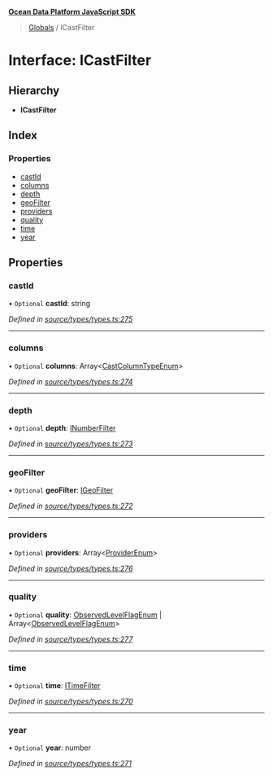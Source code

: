 **[Ocean Data Platform JavaScript SDK](../README.md)**

> [Globals](../README.md) / ICastFilter

# Interface: ICastFilter

## Hierarchy

* **ICastFilter**

## Index

### Properties

* [castId](icastfilter.md#castid)
* [columns](icastfilter.md#columns)
* [depth](icastfilter.md#depth)
* [geoFilter](icastfilter.md#geofilter)
* [providers](icastfilter.md#providers)
* [quality](icastfilter.md#quality)
* [time](icastfilter.md#time)
* [year](icastfilter.md#year)

## Properties

### castId

• `Optional` **castId**: string

*Defined in [source/types/types.ts:275](https://github.com/C4IROcean/odp-sdk-js/blob/0e2fd46/source/types/types.ts#L275)*

___

### columns

• `Optional` **columns**: Array\<[CastColumnTypeEnum](../enums/castcolumntypeenum.md)>

*Defined in [source/types/types.ts:274](https://github.com/C4IROcean/odp-sdk-js/blob/0e2fd46/source/types/types.ts#L274)*

___

### depth

• `Optional` **depth**: [INumberFilter](inumberfilter.md)

*Defined in [source/types/types.ts:273](https://github.com/C4IROcean/odp-sdk-js/blob/0e2fd46/source/types/types.ts#L273)*

___

### geoFilter

• `Optional` **geoFilter**: [IGeoFilter](igeofilter.md)

*Defined in [source/types/types.ts:272](https://github.com/C4IROcean/odp-sdk-js/blob/0e2fd46/source/types/types.ts#L272)*

___

### providers

• `Optional` **providers**: Array\<[ProviderEnum](../enums/providerenum.md)>

*Defined in [source/types/types.ts:276](https://github.com/C4IROcean/odp-sdk-js/blob/0e2fd46/source/types/types.ts#L276)*

___

### quality

• `Optional` **quality**: [ObservedLevelFlagEnum](../enums/observedlevelflagenum.md) \| Array\<[ObservedLevelFlagEnum](../enums/observedlevelflagenum.md)>

*Defined in [source/types/types.ts:277](https://github.com/C4IROcean/odp-sdk-js/blob/0e2fd46/source/types/types.ts#L277)*

___

### time

• `Optional` **time**: [ITimeFilter](itimefilter.md)

*Defined in [source/types/types.ts:270](https://github.com/C4IROcean/odp-sdk-js/blob/0e2fd46/source/types/types.ts#L270)*

___

### year

• `Optional` **year**: number

*Defined in [source/types/types.ts:271](https://github.com/C4IROcean/odp-sdk-js/blob/0e2fd46/source/types/types.ts#L271)*
